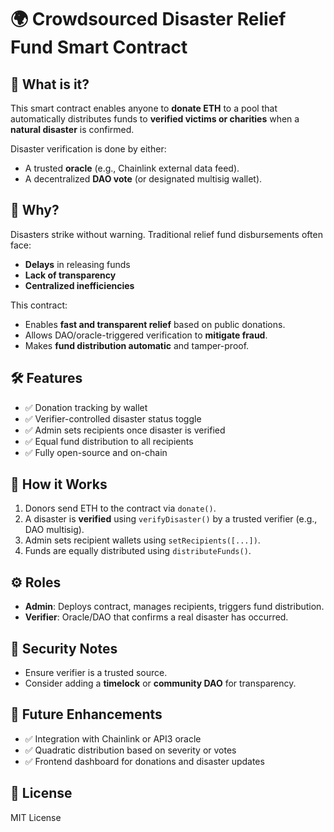 # 🌍 Crowdsourced Disaster Relief Fund Smart Contract

## 🧠 What is it?

This smart contract enables anyone to **donate ETH** to a pool that automatically distributes funds to **verified victims or charities** when a **natural disaster** is confirmed.

Disaster verification is done by either:
  
- A trusted **oracle** (e.g., Chainlink external data feed).
- A decentralized **DAO vote** (or designated multisig wallet).
    
## 🎯 Why?

Disasters strike without warning. Traditional relief fund disbursements often face:

- **Delays** in releasing funds
- **Lack of transparency**
- **Centralized inefficiencies**

This contract:

- Enables **fast and transparent relief** based on public donations.
- Allows DAO/oracle-triggered verification to **mitigate fraud**.
- Makes **fund distribution automatic** and tamper-proof.

## 🛠️ Features

- ✅ Donation tracking by wallet
- ✅ Verifier-controlled disaster status toggle
- ✅ Admin sets recipients once disaster is verified
- ✅ Equal fund distribution to all recipients
- ✅ Fully open-source and on-chain

## 🧪 How it Works

1. Donors send ETH to the contract via `donate()`.
2. A disaster is **verified** using `verifyDisaster()` by a trusted verifier (e.g., DAO multisig).
3. Admin sets recipient wallets using `setRecipients([...])`.
4. Funds are equally distributed using `distributeFunds()`.

## ⚙️ Roles

- **Admin**: Deploys contract, manages recipients, triggers fund distribution.
- **Verifier**: Oracle/DAO that confirms a real disaster has occurred.

## 🔐 Security Notes

- Ensure verifier is a trusted source.
- Consider adding a **timelock** or **community DAO** for transparency.

## 🧩 Future Enhancements

- ✅ Integration with Chainlink or API3 oracle
- ✅ Quadratic distribution based on severity or votes
- ✅ Frontend dashboard for donations and disaster updates

## 📜 License

MIT License
